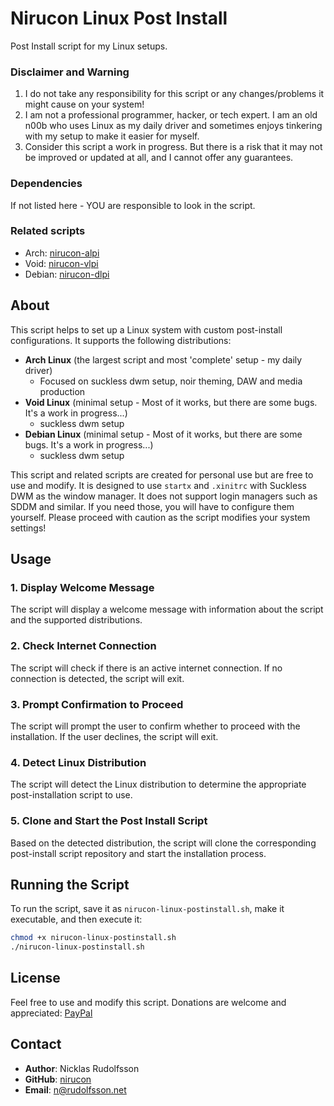 # Nirucon Linux Post Install

Post Install script for my Linux setups.

### Disclaimer and Warning
1. I do not take any responsibility for this script or any changes/problems it might cause on your system!
2. I am not a professional programmer, hacker, or tech expert. I am an old n00b who uses Linux as my daily driver and sometimes enjoys tinkering with my setup to make it easier for myself.
3. Consider this script a work in progress. But there is a risk that it may not be improved or updated at all, and I cannot offer any guarantees.

### Dependencies
If not listed here - YOU are responsible to look in the script.

### Related scripts
- Arch: [nirucon-alpi](https://github.com/nirucon/nirucon-alpi)
- Void: [nirucon-vlpi](https://github.com/nirucon/nirucon-vlpi)
- Debian: [nirucon-dlpi](https://github.com/nirucon/nirucon-dlpi)

## About

This script helps to set up a Linux system with custom post-install configurations. It supports the following distributions:
- **Arch Linux** (the largest script and most 'complete' setup - my daily driver)
  - Focused on suckless dwm setup, noir theming, DAW and media production
- **Void Linux** (minimal setup - Most of it works, but there are some bugs. It's a work in progress...)
  - suckless dwm setup
- **Debian Linux** (minimal setup - Most of it works, but there are some bugs. It's a work in progress...)
  - suckless dwm setup

This script and related scripts are created for personal use but are free to use and modify. It is designed to use `startx` and `.xinitrc` with Suckless DWM as the window manager. It does not support login managers such as SDDM and similar. If you need those, you will have to configure them yourself. Please proceed with caution as the script modifies your system settings!

## Usage

### 1. Display Welcome Message

The script will display a welcome message with information about the script and the supported distributions.

### 2. Check Internet Connection

The script will check if there is an active internet connection. If no connection is detected, the script will exit.

### 3. Prompt Confirmation to Proceed

The script will prompt the user to confirm whether to proceed with the installation. If the user declines, the script will exit.

### 4. Detect Linux Distribution

The script will detect the Linux distribution to determine the appropriate post-installation script to use.

### 5. Clone and Start the Post Install Script

Based on the detected distribution, the script will clone the corresponding post-install script repository and start the installation process.

## Running the Script

To run the script, save it as `nirucon-linux-postinstall.sh`, make it executable, and then execute it:

```bash
chmod +x nirucon-linux-postinstall.sh
./nirucon-linux-postinstall.sh
```

## License
Feel free to use and modify this script. Donations are welcome and appreciated: [PayPal](https://www.paypal.com/paypalme/nicklasrudolfsson)

## Contact
- **Author**: Nicklas Rudolfsson
- **GitHub**: [nirucon](https://github.com/nirucon)
- **Email**: [n@rudolfsson.net](mailto:n@rudolfsson.net)
